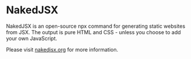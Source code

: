 # NakedJSX

NakedJSX is an open-source npx command for generating static websites from JSX. The output is pure HTML and CSS - unless you choose to add your own JavaScript.

Please visit [nakedjsx.org](https://nakedjsx.org) for more information.